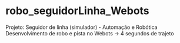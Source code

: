 # robo_seguidorLinha_Webots
Projeto: Seguidor de linha (simulador) - Automação e Robótica
Desenvolvimento de robo e pista no Webots
  -> 4 segundos de trajeto
